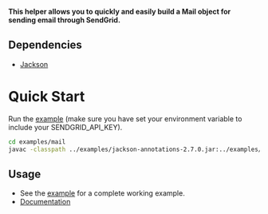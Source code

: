 **This helper allows you to quickly and easily build a Mail object for sending email through SendGrid.**

## Dependencies

- [Jackson](https://github.com/FasterXML/jackson)

# Quick Start

Run the [example](https://github.com/sendgrid/sendgrid-java/tree/master/examples/mail) (make sure you have set your environment variable to include your SENDGRID_API_KEY).

```bash
cd examples/mail
javac -classpath ../examples/jackson-annotations-2.7.0.jar:../examples/jackson-databind-2.7.3.jar:../examples/jackson-core-2.7.3.jar:../../build/libs/sendgrid-3.0.0-jar.jar:. Example.java && java -classpath ../examples/jackson-annotations-2.7.0.jar:../examples/jackson-databind-2.7.3.jar:../examples/jackson-core-2.7.3.jar:../../build/libs/sendgrid-3.0.0-jar.jar:. Example
```

## Usage

- See the [example](https://github.com/sendgrid/sendgrid-java/tree/master/examples/mail) for a complete working example.
- [Documentation](https://sendgrid.com/docs/API_Reference/Web_API_v3/Mail/overview.html)